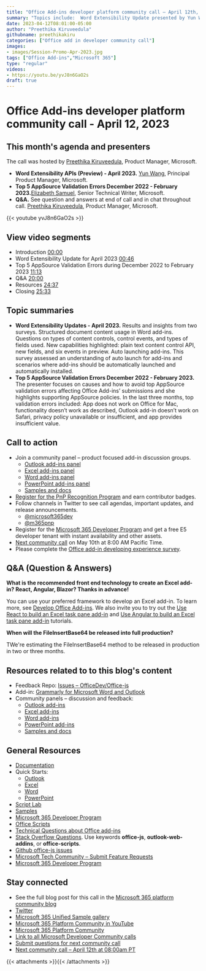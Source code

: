 ```yaml
---
title: "Office Add-ins developer platform community call – April 12th, 2023"
summary: "Topics include:  Word Extensibility Update presented by Yun Wang, Principal Product Manager at Microsoft and Top 5 AppSource Validation Errors presented by Elizabeth Samuel, Senior Technical Writer at Microsoft. Call hosted by Preethika Kiruveedula, Product Manager at Microsoft. Recorded on April 12, 2023."
date: 2023-04-12T08:01:00-05:00
author: "Preethika Kiruveedula"
githubname: preethikakiru
categories: ["Office add in developer community call"]
images:
- images/Session-Promo-Apr-2023.jpg
tags: ["Office Add-ins","Microsoft 365"]
type: "regular"
videos:
- https://youtu.be/yvJ8n6GaO2s
draft: true
---
```


# Office Add-ins developer platform community call - April 12, 2023

## This month's agenda and presenters

The call was hosted by [Preethika Kiruveedula](www.linkedin.com/in/preethika-kiruveedula-529b7a148), Product Manager, Microsoft.

* **Word Extensibility APIs (Preview) - April 2023.** [Yun Wang](https://www.linkedin.com/in/wang-yun-99370463/?originalSubdomain=cn), Principal Product Manager, Microsoft.
* **Top 5 AppSource Validation Errors December 2022 - February 2023.**[Elizabeth Samuel](https://www.linkedin.com/in/elizabeth-samuel-9a1629153/), Senior Technical Writer, Microsoft. 
* **Q&A.** See question and answers at end of call and in chat throughout call. [Preethika Kiruveedula](www.linkedin.com/in/preethika-kiruveedula-529b7a14), Product Manager, Microsoft.

{{< youtube yvJ8n6GaO2s >}}

## View video segments

* Introduction [00:00](https://youtu.be/yvJ8n6GaO2s?t=0)
* Word Extensibility Update for April 2023 [00:46](https://youtu.be/yvJ8n6GaO2s?t=46)
* Top 5 AppSource Validation Errors during December 2022 to February 2023 [11:13](https://youtu.be/yvJ8n6GaO2s?t=673)
* Q&A [20:00](https://youtu.be/yvJ8n6GaO2s?t=1200)
* Resources [24:37](https://youtu.be/yvJ8n6GaO2s?t=1477)
* Closing [25:33](https://youtu.be/yvJ8n6GaO2s?t=1533)

## Topic summaries

* **Word Extensibility Updates - April 2023.** Results and insights from two surveys. Structured document content usage in Word add-ins. Questions on types of content controls, control events, and types of fields used. New capabilities highlighted: plain text content control API, new fields, and six events in preview. Auto launching add-ins. This survey assessed an understanding of auto launch for add-ins and scenarios where add-ins should be automatically launched and automatically installed. 
* **Top 5 AppSource Validation Errors December 2022 - February 2023.** The presenter focuses on causes and how to avoid top AppSource validation errors affecting Office Add-ins’ submissions and she highlights supporting AppSource policies. In the last three months, top validation errors included: App does not work on Office for Mac, functionality doesn’t work as described, Outlook add-in doesn’t work on Safari, privacy policy unavailable or insufficient, and app provides insufficient value.     

## Call to action

* Join a community panel – product focused add-in discussion groups.
    * [Outlook add-ins panel](https://ux.microsoft.com/Panel/OutlookAddinDeveloper)
    * [Excel add-ins panel](https://ux.microsoft.com/Panel/ExcelAddinDeveloper)
    * [Word add-ins panel](https://ux.microsoft.com/Panel/WordAddinDeveloper)
    * [PowerPoint add-ins panel](https://ux.microsoft.com/Panel/PowerPointAddinDeveloper)
    * [Samples and docs](https://ux.microsoft.com/Panel/OfficeAddinImproveSamplesDocs)
* [Register for the PnP Recognition Program](https://pnp.github.io/recognitionprogram/) and earn contributor badges.
* Follow channels in Twitter to see call agendas, important updates, and release announcements.
    * [@microsoft365dev](https://twitter.com/microsoft365dev)
    * [@m365pnp](https://twitter.com/m365pnp)
* Register for the [Microsoft 365 Developer Program](https://aka.ms/m365/devprogram) and get a free E5 developer tenant with instant availability and other assets.
* [Next community call](https://aka.ms/officeaddinscommunitycall) on May 10th at 8:00 AM Pacific Time.
* Please complete the [Office add-in developing experience survey](https://forms.office.com/r/wmzCgccbPa).

## Q&A (Question & Answers)

**What is the recommended front end technology to create an Excel add-in? React, Angular, Blazor? Thanks in advance!**

You can use your preferred framework to develop an Excel add-in. To learn more, see [Develop Office Add-ins](https://learn.microsoft.com/office/dev/add-ins/develop/develop-overview). We also invite you to try out the [Use React to build an Excel task pane add-in](https://learn.microsoft.com/en-us/office/dev/add-ins/quickstarts/excel-quickstart-react) and [Use Angular to build an Excel task pane add-in](https://learn.microsoft.com/en-us/office/dev/add-ins/quickstarts/excel-quickstart-angular) tutorials.


**When will the FileInsertBase64 be released into full production?**

TWe're estimating the FileInsertBase64 method to be released in production in two or three months.



## Resources related to to this blog's content

* Feedback Repo: [Issues – OfficeDev/Office-js](https://github.com/OfficeDev/office-js/issues)
* Add-in: [Grammarly for Microsoft Word and Outlook](https://www.grammarly.com/office-addin)
* Community panels – discussion and feedback:
  * [Outlook add-ins](https://ux.microsoft.com/Panel/OutlookAddinDeveloper)
  * [Excel add-ins](https://ux.microsoft.com/Panel/ExcelAddinDeveloper)
  * [Word add-ins ](https://ux.microsoft.com/Panel/WordAddinDeveloper)
  * [PowerPoint add-ins](https://ux.microsoft.com/Panel/PowerPointAddinDeveloper)
  * [Samples and docs](https://ux.microsoft.com/Panel/OfficeAddinImproveSamplesDocs)

## General Resources

* [Documentation](https://aka.ms/office-add-ins-docs)
* Quick Starts:
  * [Outlook](https://learn.microsoft.com/office/dev/add-ins/quickstarts/outlook-quickstart)
  * [Excel](https://learn.microsoft.com/office/dev/add-ins/quickstarts/excel-quickstart-jquery)
  * [Word](https://learn.microsoft.com/office/dev/add-ins/quickstarts/word-quickstart)
  * [PowerPoint](https://learn.microsoft.com/office/dev/add-ins/quickstarts/powerpoint-quickstart)
* [Script Lab](https://aka.ms/getscriptlab)
* [Samples](https://aka.ms/officeaddinsamples)
* [Microsoft 365 Developer Program](https://aka.ms/M365devprogram)
* [Office Scripts](aka.ms/office-scripts-docs)
* [Technical Questions about Office add-ins](https://aka.ms/office-addins-dev-questions)
* [Stack Overflow Questions](https://stackoverflow.com). Use keywords **office-js**, **outlook-web-addins**, or **office-scripts**.
* [Github office-js issues](https://github.com/OfficeDev/office-js/issues)
* [Microsoft Tech Community – Submit Feature Requests](https://aka.ms/m365dev-suggestions)
* [Microsoft 365 Developer Program](https://aka.ms/M365devprogram)

## Stay connected

* See the full blog post for this call in the [Microsoft 365 platform community blog](https://aka.ms/m365pnp/blog)
* [Twitter](https://twitter.com/microsoft365dev)
* [Microsoft 365 Unified Sample gallery](https://aka.ms/community/samples)
* [Microsoft 365 Platform Community in YouTube](https://aka.ms/community/videos)
* [Microsoft 365 Platform Community](http://aka.ms/community/home)
* [Link to all Microsoft Developer Community calls](https://aka.ms/M365DevCalls)
* [Submit questions for next community call](https://aka.ms/officeaddinsform)
* [Next community call – April 12th at 08:00am PT](https://aka.ms/officeaddinscommunitycall)

{{< attachments >}}{{< /attachments >}}
